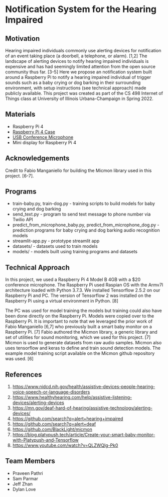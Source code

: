 # Notification System for the Hearing Impaired

## Motivation
Hearing impaired individuals commonly use alerting devices for notification of an event taking place (a doorbell, a telephone, or alarm). [1,2] The landscape of alerting devices to notify hearing impaired individuals is expensive and has had seemingly limited attention from the open source community thus far. [3-5] Here we propose an notification system built around a Raspberry Pi to notify a hearing impaired individual of trigger sounds such as a baby crying or dog barking in their surrounding environment, with setup instructions (see technical approach) made publicly available. This project was created as part of the CS 498 Internet of Things class at University of Illinois Urbana-Champaign in Spring 2022. 

## Materials
* Raspberry Pi 4
* [Raspberry Pi 4 Case](https://www.amazon.com/dp/B07WCKLFLP)
* [USB Conference Microphone](https://www.amazon.com/gp/product/B07PXQCYKV/ref=ppx_yo_dt_b_asin_title_o00_s00?ie=UTF8&psc=1)
* Mini display for Raspberry Pi 4 

## Acknowledgements
Credit to Fabio Manganiello for building the Micmon library used in this project. [6-7].

## Programs
* train-baby.py, train-dog.py - training scripts to build models for baby crying and dog barking
* send_text.py - program to send text message to phone number via Twilio API
* predict_from_microphone_baby.py, predict_from_microphone_dog.py - prediction programs for baby crying and dog barking audio recognition models
* streamlit-app.py - prototype streamlit app 
* datasets/ - datasets used to train models
* models/ - models built using training programs and datasets

## Technical Approach

In this project, we used a Raspberry Pi 4 Model B 4GB with a $20 conference microphone. The Raspberry Pi used Raspian OS with the Armv7l architecture loaded with Python 3.7.3. We installed Tensorflow 2.5.2 on our Raspberry Pi and PC. The version of Tensorflow 2 was installed on the Raspberry Pi using a virtual environment in Python. [8]

The PC was used for model training the models but training could also have been done directly on the Raspberry Pi. Models were copied over to the Raspberry Pi. It is important to note that we leveraged the prior work of Fabio Manganiello [6,7] who previously built a smart baby monitor on a Raspberry Pi. [7] Fabio authored the Micmon library, a generic library and set of utilities for sound monitoring, which we used for this project. [7] Micmon is used to generate  datasets from raw audio samples. Micmon also uses tensorflow and keras to define and train sound detection models. The example model training script available on the Micmon github repository was used. [6]

## References
1. https://www.nidcd.nih.gov/health/assistive-devices-people-hearing-voice-speech-or-language-disorders
2. https://www.healthyhearing.com/help/assistive-listening-devices/alerting-devices
3. https://mn.gov/deaf-hard-of-hearing/assistive-technology/alerting-devices/
4. https://github.com/search?q=alert+hearing+impaired
5. https://github.com/search?q=alert+deaf
6. https://github.com/BlackLight/micmon
7. https://blog.platypush.tech/article/Create-your-smart-baby-monitor-with-Platypush-and-Tensorflow
8. https://www.youtube.com/watch?v=QLZWQlg-Pk0

## Team Members
* Praveen Pathri
* Sam Parmar
* Jeff Zhan
* Dylan Love


